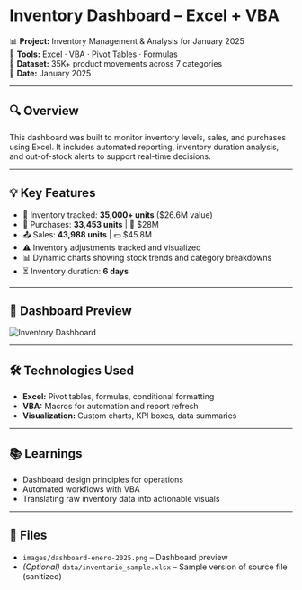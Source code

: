 # Inventory Dashboard – Excel + VBA

📊 **Project:** Inventory Management & Analysis for January 2025  
🧰 **Tools:** Excel · VBA · Pivot Tables · Formulas  
📁 **Dataset:** 35K+ product movements across 7 categories  
📅 **Date:** January 2025

---

## 🔍 Overview

This dashboard was built to monitor inventory levels, sales, and purchases using Excel. It includes automated reporting, inventory duration analysis, and out-of-stock alerts to support real-time decisions.

---

## 💡 Key Features

- 🧾 Inventory tracked: **35,000+ units** ($26.6M value)  
- 🛒 Purchases: **33,453 units** | 💸 $28M  
- 📤 Sales: **43,988 units** | 💵 $45.8M  
- ⚠️ Inventory adjustments tracked and visualized  
- 📊 Dynamic charts showing stock trends and category breakdowns  
- ⏳ Inventory duration: **6 days**

---

## 📸 Dashboard Preview

![Inventory Dashboard](images/dashboard_enero_2025.png)

---

## 🛠 Technologies Used

- **Excel:** Pivot tables, formulas, conditional formatting  
- **VBA:** Macros for automation and report refresh  
- **Visualization:** Custom charts, KPI boxes, data summaries

---

## 📚 Learnings

- Dashboard design principles for operations  
- Automated workflows with VBA  
- Translating raw inventory data into actionable visuals

---

## 📂 Files

- `images/dashboard-enero-2025.png` – Dashboard preview  
- *(Optional)* `data/inventario_sample.xlsx` – Sample version of source file (sanitized)  

